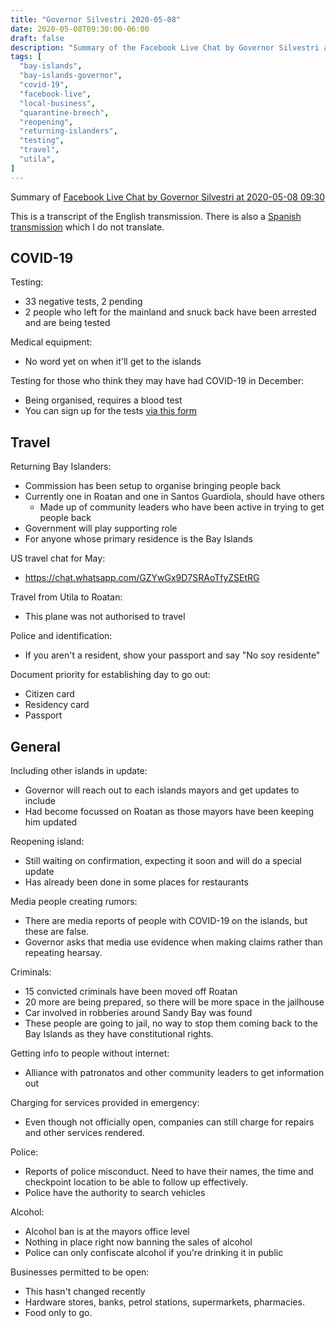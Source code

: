 ```yaml
---
title: "Governor Silvestri 2020-05-08"
date: 2020-05-08T09:30:00-06:00
draft: false
description: "Summary of the Facebook Live Chat by Governor Silvestri at 2020-05-08 09:30"
tags: [
  "bay-islands",
  "bay-islands-governor",
  "covid-19",
  "facebook-live",
  "local-business",
  "quarantine-breech",
  "reopening",
  "returning-islanders",
  "testing",
  "travel",
  "utila",
]
---
```


Summary of [Facebook Live Chat by Governor Silvestri at 2020-05-08
09:30](https://www.facebook.com/gobernacionislas/videos/3062391603781765)

This is a transcript of the English transmission. There is also a [Spanish
transmission](https://www.facebook.com/gobernacionislas/videos/2358275711131899)
which I do not translate.

COVID-19
--------

Testing:
* 33 negative tests, 2 pending
* 2 people who left for the mainland and snuck back have been arrested and are
  being tested 

Medical equipment:
* No word yet on when it'll get to the islands

Testing for those who think they may have had COVID-19 in December:
* Being organised, requires a blood test
* You can sign up for the tests [via this
  form](https://forms.gle/sA4dkBVM8uvXvHsQ6)

Travel
------

Returning Bay Islanders:
* Commission has been setup to organise bringing people back
* Currently one in Roatan and one in Santos Guardiola, should have others
  * Made up of community leaders who have been active in trying to get people
    back
* Government will play supporting role
* For anyone whose primary residence is the Bay Islands

US travel chat for May:
* https://chat.whatsapp.com/GZYwGx9D7SRAoTfyZSEtRG

Travel from Utila to Roatan:
* This plane was not authorised to travel

Police and identification:
* If you aren't a resident, show your passport and say "No soy residente"

Document priority for establishing day to go out:
* Citizen card
* Residency card
* Passport

General
-------

Including other islands in update:
* Governor will reach out to each islands mayors and get updates to include
* Had become focussed on Roatan as those mayors have been keeping him updated

Reopening island:
* Still waiting on confirmation, expecting it soon and will do a special update
* Has already been done in some places for restaurants

Media people creating rumors:
* There are media reports of people with COVID-19 on the islands, but these are
  false.
* Governor asks that media use evidence when making claims rather than
  repeating hearsay.

Criminals:
* 15 convicted criminals have been moved off Roatan
* 20 more are being prepared, so there will be more space in the jailhouse
* Car involved in robberies around Sandy Bay was found
* These people are going to jail, no way to stop them coming back to the Bay
  Islands as they have constitutional rights.

Getting info to people without internet:
* Alliance with patronatos and other community leaders to get information out

Charging for services provided in emergency:
* Even though not officially open, companies can still charge for repairs and
  other services rendered.

Police:
* Reports of police misconduct. Need to have their names, the time and
  checkpoint location to be able to follow up effectively.
* Police have the authority to search vehicles

Alcohol:
* Alcohol ban is at the mayors office level
* Nothing in place right now banning the sales of alcohol
* Police can only confiscate alcohol if you're drinking it in public

Businesses permitted to be open:
* This hasn't changed recently
* Hardware stores, banks, petrol stations, supermarkets, pharmacies.
* Food only to go.
